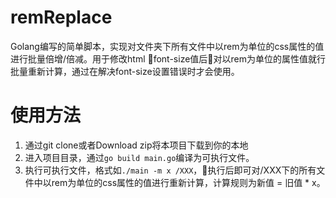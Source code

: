 # remReplace
Golang编写的简单脚本，实现对文件夹下所有文件中以rem为单位的css属性的值进行批量倍增/倍减。用于修改html font-size值后对以rem为单位的属性值就行批量重新计算，通过在解决font-size设置错误时才会使用。

# 使用方法
1. 通过git clone或者Download zip将本项目下载到你的本地
2. 进入项目目录，通过```go build main.go```编译为可执行文件。
3. 执行可执行文件，格式如```./main -m x /XXX```，执行后即可对/XXX下的所有文件中以rem为单位的css属性的值进行重新计算，计算规则为新值 = 旧值 * x。